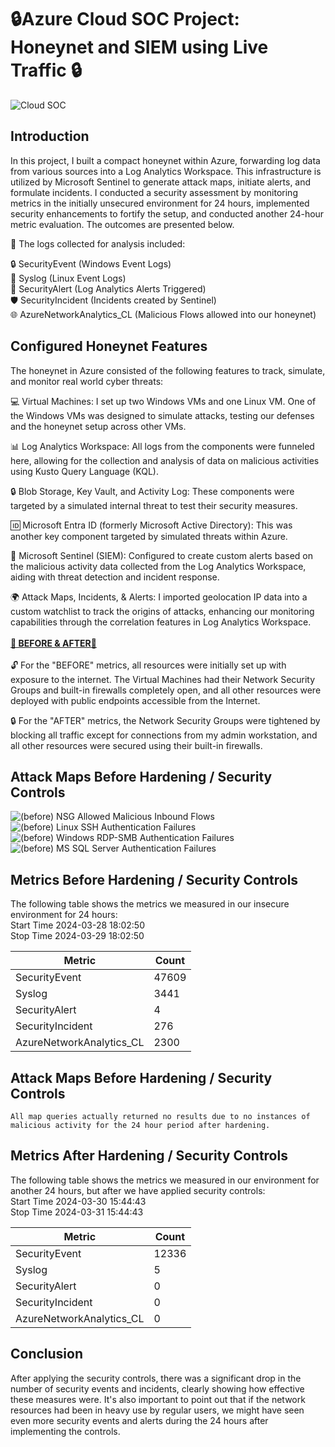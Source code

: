 
# 🔒Azure Cloud SOC Project: Honeynet and SIEM using Live Traffic 🔒
![Cloud SOC](https://github.com/cmsuhre/Azure-SOC/assets/25305998/3531ba98-4260-4367-ba5a-13047b40a479)



## Introduction

In this project, I built a compact honeynet within Azure, forwarding log data from various sources into a Log Analytics Workspace. This infrastructure is utilized by Microsoft Sentinel to generate attack maps, initiate alerts, and formulate incidents. I conducted a security assessment by monitoring metrics in the initially unsecured environment for 24 hours, implemented security enhancements to fortify the setup, and conducted another 24-hour metric evaluation. The outcomes are presented below. 

📄 The logs collected for analysis included: 

🔒 SecurityEvent (Windows Event Logs)<br>
🐧 Syslog (Linux Event Logs)<br>
🚨 SecurityAlert (Log Analytics Alerts Triggered)<br>
🛡️ SecurityIncident (Incidents created by Sentinel)<br>
🌐 AzureNetworkAnalytics_CL (Malicious Flows allowed into our honeynet)<br>

## Configured Honeynet Features

The honeynet in Azure consisted of the following features to track, simulate, and monitor real world cyber threats:

💻 Virtual Machines: I set up two Windows VMs and one Linux VM. One of the Windows VMs was designed to simulate attacks, testing our defenses and the honeynet setup across other VMs.<br>

📊 Log Analytics Workspace: All logs from the components were funneled here, allowing for the collection and analysis of data on malicious activities using Kusto Query Language (KQL).<br>

🔒 Blob Storage, Key Vault, and Activity Log: These components were targeted by a simulated internal threat to test their security measures.<br>

🆔 Microsoft Entra ID (formerly Microsoft Active Directory): This was another key component targeted by simulated threats within Azure.<br>

🚨 Microsoft Sentinel (SIEM): Configured to create custom alerts based on the malicious activity data collected from the Log Analytics Workspace, aiding with threat detection and incident response.<br>

🌍 Attack Maps, Incidents, & Alerts: I imported geolocation IP data into a custom watchlist to track the origins of attacks, enhancing our monitoring capabilities through the correlation features in Log Analytics Workspace.
<br> 
<br><strong><u> 🔄 BEFORE & AFTER🔄 </u></strong><br>
<br> 
🔓 For the "BEFORE" metrics, all resources were initially set up with exposure to the internet. The Virtual Machines had their Network Security Groups and built-in firewalls completely open, and all other resources were deployed with public endpoints accessible from the Internet.

🔒 For the "AFTER" metrics, the Network Security Groups were tightened by blocking all traffic except for connections from my admin workstation, and all other resources were secured using their built-in firewalls.

## Attack Maps Before Hardening / Security Controls
![(before) NSG Allowed Malicious Inbound Flows](https://github.com/cmsuhre/Azure-SOC/assets/25305998/077b0ce6-7b08-4cd7-8541-2adb639b9e1e)<br>
![(before) Linux SSH Authentication Failures](https://github.com/cmsuhre/Azure-SOC/assets/25305998/68c034b5-be70-4947-b258-a57bd9fd34bd)<br>
![(before) Windows RDP-SMB Authentication Failures](https://github.com/cmsuhre/Azure-SOC/assets/25305998/a31b6713-1c31-4ce7-9725-5c9b74eb4198)<br>
![(before) MS SQL Server Authentication Failures](https://github.com/cmsuhre/Azure-SOC/assets/25305998/38136886-a20b-4ef8-a90d-b0201fc9cc0c)<br>

## Metrics Before Hardening / Security Controls

The following table shows the metrics we measured in our insecure environment for 24 hours:<br>
Start Time 2024-03-28 18:02:50 <br>
Stop Time 2024-03-29 18:02:50

| Metric                   | Count
| ------------------------ | -----
| SecurityEvent            | 47609
| Syslog                   | 3441
| SecurityAlert            | 4
| SecurityIncident         | 276
| AzureNetworkAnalytics_CL | 2300

## Attack Maps Before Hardening / Security Controls

```All map queries actually returned no results due to no instances of malicious activity for the 24 hour period after hardening.```

## Metrics After Hardening / Security Controls

The following table shows the metrics we measured in our environment for another 24 hours, but after we have applied security controls:<br>
Start Time 2024-03-30 15:44:43<br>
Stop Time	2024-03-31 15:44:43

| Metric                   | Count
| ------------------------ | -----
| SecurityEvent            | 12336
| Syslog                   | 5
| SecurityAlert            | 0
| SecurityIncident         | 0
| AzureNetworkAnalytics_CL | 0

## Conclusion

After applying the security controls, there was a significant drop in the number of security events and incidents, clearly showing how effective these measures were. It's also important to point out that if the network resources had been in heavy use by regular users, we might have seen even more security events and alerts during the 24 hours after implementing the controls.
